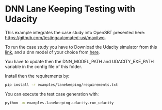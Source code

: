 # DNN Lane Keeping Testing with Udacity

This example integrates the case study into OpenSBT presented here: https://github.com/testingautomated-usi/maxitwo.

To run the case study you have to Download the Udacity simulator from this [link](https://drive.switch.ch/index.php/s/fMkAVQSCO5plOBZ?path=%2Fsimulators), and a dnn model of your choice from [here](https://drive.switch.ch/index.php/s/fMkAVQSCO5plOBZ?path=%2Flogs%2Fmodels).

You have to update then the DNN_MODEL_PATH and UDACITY_EXE_PATH variable in the config file of this folder.

Install then the requirements by:

```bash
pip install -r examples/lanekeeping/requirements.txt
```

You can execute the test case generation with:

```bash
python -m examples.lanekeeping.udacity.run_udacity
```